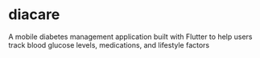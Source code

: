 # diacare
A mobile diabetes management application built with Flutter to help users track blood glucose levels, medications, and lifestyle factors
